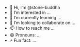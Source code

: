- 👋 Hi, I’m @stone-buddha
- 👀 I’m interested in ...
- 🌱 I’m currently learning ...
- 💞️ I’m looking to collaborate on ...
- 📫 How to reach me ...
- 😄 Pronouns: ...
- ⚡ Fun fact: ...

<!---
stone-buddha/stone-buddha is a ✨ special ✨ repository because its `README.md` (this file) appears on your GitHub profile.
You can click the Preview link to take a look at your changes.
--->
